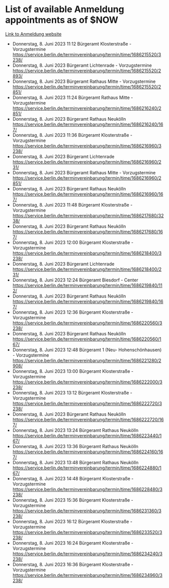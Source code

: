 # List of available Anmeldung appointments as of $NOW
[Link to Anmeldung website](https://service.berlin.de/terminvereinbarung/termin/tag.php?termin=1&anliegen[]=120686&dienstleisterlist=122210,122217,327316,122219,327312,122227,327314,122231,327346,122243,327348,122254,122252,329742,122260,329745,122262,329748,122271,327278,122273,327274,122277,327276,330436,122280,327294,122282,327290,122284,327292,122291,327270,122285,327266,122286,327264,122296,327268,150230,329760,122297,327286,122294,327284,122312,329763,122314,329775,122304,327330,122311,327334,122309,327332,317869,122281,327352,122279,329772,122283,122276,327324,122274,327326,122267,329766,122246,327318,122251,327320,122257,327322,122208,327298,122226,327300&herkunft=http%3A%2F%2Fservice.berlin.de%2Fdienstleistung%2F120686%2F)
- Donnerstag, 8. Juni 2023 11:12 Bürgeramt Klosterstraße - Vorzugstermine https://service.berlin.de/terminvereinbarung/termin/time/1686215520/3238/
- Donnerstag, 8. Juni 2023  Bürgeramt Lichtenrade - Vorzugstermine https://service.berlin.de/terminvereinbarung/termin/time/1686215520/2893/
- Donnerstag, 8. Juni 2023  Bürgeramt Rathaus Mitte - Vorzugstermine https://service.berlin.de/terminvereinbarung/termin/time/1686215520/2851/
- Donnerstag, 8. Juni 2023 11:24 Bürgeramt Rathaus Mitte - Vorzugstermine https://service.berlin.de/terminvereinbarung/termin/time/1686216240/2851/
- Donnerstag, 8. Juni 2023  Bürgeramt Rathaus Neukölln https://service.berlin.de/terminvereinbarung/termin/time/1686216240/167/
- Donnerstag, 8. Juni 2023 11:36 Bürgeramt Klosterstraße - Vorzugstermine https://service.berlin.de/terminvereinbarung/termin/time/1686216960/3238/
- Donnerstag, 8. Juni 2023  Bürgeramt Lichtenrade https://service.berlin.de/terminvereinbarung/termin/time/1686216960/231/
- Donnerstag, 8. Juni 2023  Bürgeramt Rathaus Mitte - Vorzugstermine https://service.berlin.de/terminvereinbarung/termin/time/1686216960/2851/
- Donnerstag, 8. Juni 2023  Bürgeramt Rathaus Neukölln https://service.berlin.de/terminvereinbarung/termin/time/1686216960/167/
- Donnerstag, 8. Juni 2023 11:48 Bürgeramt Klosterstraße - Vorzugstermine https://service.berlin.de/terminvereinbarung/termin/time/1686217680/3238/
- Donnerstag, 8. Juni 2023  Bürgeramt Rathaus Neukölln https://service.berlin.de/terminvereinbarung/termin/time/1686217680/167/
- Donnerstag, 8. Juni 2023 12:00 Bürgeramt Klosterstraße - Vorzugstermine https://service.berlin.de/terminvereinbarung/termin/time/1686218400/3238/
- Donnerstag, 8. Juni 2023  Bürgeramt Lichtenrade https://service.berlin.de/terminvereinbarung/termin/time/1686218400/231/
- Donnerstag, 8. Juni 2023 12:24 Bürgeramt Biesdorf - Center https://service.berlin.de/terminvereinbarung/termin/time/1686219840/112/
- Donnerstag, 8. Juni 2023  Bürgeramt Rathaus Neukölln https://service.berlin.de/terminvereinbarung/termin/time/1686219840/167/
- Donnerstag, 8. Juni 2023 12:36 Bürgeramt Klosterstraße - Vorzugstermine https://service.berlin.de/terminvereinbarung/termin/time/1686220560/3238/
- Donnerstag, 8. Juni 2023  Bürgeramt Rathaus Neukölln https://service.berlin.de/terminvereinbarung/termin/time/1686220560/167/
- Donnerstag, 8. Juni 2023 12:48 Bürgeramt 1 (Neu- Hohenschönhausen) - Vorzugstermine https://service.berlin.de/terminvereinbarung/termin/time/1686221280/2908/
- Donnerstag, 8. Juni 2023 13:00 Bürgeramt Klosterstraße - Vorzugstermine https://service.berlin.de/terminvereinbarung/termin/time/1686222000/3238/
- Donnerstag, 8. Juni 2023 13:12 Bürgeramt Klosterstraße - Vorzugstermine https://service.berlin.de/terminvereinbarung/termin/time/1686222720/3238/
- Donnerstag, 8. Juni 2023  Bürgeramt Rathaus Neukölln https://service.berlin.de/terminvereinbarung/termin/time/1686222720/167/
- Donnerstag, 8. Juni 2023 13:24 Bürgeramt Rathaus Neukölln https://service.berlin.de/terminvereinbarung/termin/time/1686223440/167/
- Donnerstag, 8. Juni 2023 13:36 Bürgeramt Rathaus Neukölln https://service.berlin.de/terminvereinbarung/termin/time/1686224160/167/
- Donnerstag, 8. Juni 2023 13:48 Bürgeramt Rathaus Neukölln https://service.berlin.de/terminvereinbarung/termin/time/1686224880/167/
- Donnerstag, 8. Juni 2023 14:48 Bürgeramt Klosterstraße - Vorzugstermine https://service.berlin.de/terminvereinbarung/termin/time/1686228480/3238/
- Donnerstag, 8. Juni 2023 15:36 Bürgeramt Klosterstraße - Vorzugstermine https://service.berlin.de/terminvereinbarung/termin/time/1686231360/3238/
- Donnerstag, 8. Juni 2023 16:12 Bürgeramt Klosterstraße - Vorzugstermine https://service.berlin.de/terminvereinbarung/termin/time/1686233520/3238/
- Donnerstag, 8. Juni 2023 16:24 Bürgeramt Klosterstraße - Vorzugstermine https://service.berlin.de/terminvereinbarung/termin/time/1686234240/3238/
- Donnerstag, 8. Juni 2023 16:36 Bürgeramt Klosterstraße - Vorzugstermine https://service.berlin.de/terminvereinbarung/termin/time/1686234960/3238/
